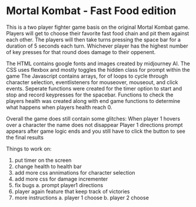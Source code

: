 # Mortal Kombat - Fast Food edition

This is a two player fighter game basis on the original Mortal Kombat game. Players will get to choose their favorite fast food chain and pit them against each other. The players will then take turns pressing the space bar for a duration of 5 seconds each turn. Whichever player has the highest number of key presses for that round does damage to their oppenent.

The HTML contains google fonts and images created by midjourney AI.
The CSS uses flexbox and mostly toggles the hidden class for prompt within the game
The Javascript contains arrays, for of loops to cycle through character selection, eventlisteners for mouseover, mouseout, and click events. Seperate functions were created for the timer option to start and stop and record keypresses for the spacebar. Functions to check the players health was created along with end game functions to determine what happens when players health reach 0.

Overall the game does still contain some glitches:
When player 1 hovers over a character the name does not disappear
Player 1 directions prompt appears after game logic ends and you still have to click the button to see the final results

Things to work on:

1. put timer on the screen
2. change health to health bar
3. add more css annimations for character selection
4. add more css for damage incrementer
5. fix bugs
   a. prompt player1 directions
6. player again feature that keep track of victories
7. more instructions
   a. player 1 choose
   b. player 2 choose
